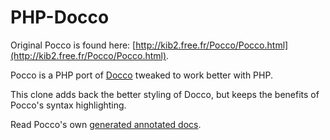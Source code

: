 # PHP-Docco

Original Pocco is found here: [http://kib2.free.fr/Pocco/Pocco.html](http://kib2.free.fr/Pocco/Pocco.html).

Pocco is a PHP port of [Docco](http://jashkenas.github.io/docco/) tweaked to work better with PHP.

This clone adds back the better styling of Docco, but keeps the benefits of Pocco's syntax highlighting.

Read Pocco's own [generated annotated docs](https://rawgithub.com/jtsternberg/PHP-Docco/master/Pocco.html).
